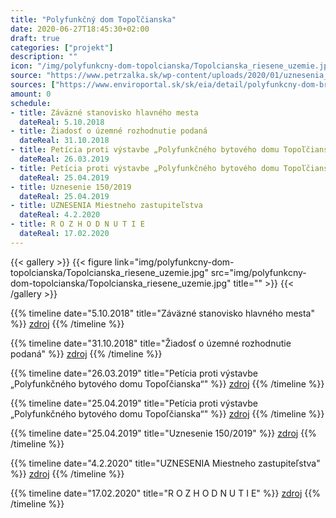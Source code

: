 ```yaml
---
title: "Polyfunkčný dom Topoľčianska"
date: 2020-06-27T18:45:30+02:00
draft: true
categories: ["projekt"]
description: ""
icon: "/img/polyfunkcny-dom-topolcianska/Topolcianska_riesene_uzemie.jpg"
source: "https://www.petrzalka.sk/wp-content/uploads/2020/01/uznesenia_04_02_2020opraven%C3%A9.pdf"
sources: ["https://www.enviroportal.sk/sk/eia/detail/polyfunkcny-dom-bratislava-petrzalka-topolcianska-ul-", "https://zverejnovanie.bratislava.sk/assets/File.ashx?id_org=700026&id_dokumenty=59362", "https://www.petrzalka.sk/wp-content/uploads/2020/02/Topolcianska_UR_PK_namietky_PET20200012217.pdf", "https://zastupitelstvo.bratislava.sk/data/att/41660.pdf", "https://bratislava.blob.core.windows.net/media/Default/Dokumenty/Str%C3%A1nky/2019%20Peticia%20proti%20vystavbe%20BD-Topolcianska.pdf", "https://www.petrzalka.sk/2018-10-31-polyfunkcny-bytovy-dom-topolcianska-bratislava/", "https://www.petrzalka.sk/2019-05-24-prezentacia-investicneho-zameru-polyfunkcny-dom-topolcianska/"]
amount: 0
schedule: 
- title: Záväzné stanovisko hlavného mesta
  dateReal: 5.10.2018
- title: Žiadosť o územné rozhodnutie podaná
  dateReal: 31.10.2018
- title: Petícia proti výstavbe „Polyfunkčného bytového domu Topoľčianska“
  dateReal: 26.03.2019
- title: Petícia proti výstavbe „Polyfunkčného bytového domu Topoľčianska“
  dateReal: 25.04.2019
- title: Uznesenie 150/2019
  dateReal: 25.04.2019
- title: UZNESENIA Miestneho zastupiteľstva
  dateReal: 4.2.2020
- title: R O Z H O D N U T I E
  dateReal: 17.02.2020
---
```


{{< gallery >}}
{{< figure link="img/polyfunkcny-dom-topolcianska/Topolcianska_riesene_uzemie.jpg" src="img/polyfunkcny-dom-topolcianska/Topolcianska_riesene_uzemie.jpg" title="" >}}
{{< /gallery >}}



{{% timeline date="5.10.2018" title="Záväzné stanovisko hlavného mesta" %}}
[zdroj](https://zverejnovanie.bratislava.sk/assets/File.ashx?id_org=700026&id_dokumenty=59362)
{{% /timeline  %}}

{{% timeline date="31.10.2018" title="Žiadosť o územné rozhodnutie podaná" %}}
[zdroj](https://www.petrzalka.sk/2018-10-31-polyfunkcny-bytovy-dom-topolcianska-bratislava/)
{{% /timeline  %}}

{{% timeline date="26.03.2019" title="Petícia proti výstavbe „Polyfunkčného bytového domu Topoľčianska“" %}}
[zdroj](https://www.petrzalka.sk/wp-content/uploads/2019/03/1-MZ-peticia-Topolcianska.pdf)
{{% /timeline  %}}

{{% timeline date="25.04.2019" title="Petícia proti výstavbe „Polyfunkčného bytového domu Topoľčianska“" %}}
[zdroj](https://zastupitelstvo.bratislava.sk/data/att/41660.pdf)
{{% /timeline  %}}

{{% timeline date="25.04.2019" title="Uznesenie 150/2019" %}}
[zdroj](https://bratislava.blob.core.windows.net/media/Default/Dokumenty/Str%C3%A1nky/2019%20Peticia%20proti%20vystavbe%20BD-Topolcianska.pdf)
{{% /timeline  %}}

{{% timeline date="4.2.2020" title="UZNESENIA Miestneho zastupiteľstva" %}}
[zdroj](https://www.petrzalka.sk/wp-content/uploads/2020/01/uznesenia_04_02_2020opraven%C3%A9.pdf)
{{% /timeline  %}}

{{% timeline date="17.02.2020" title="R O Z H O D N U T I E" %}}
[zdroj](https://www.petrzalka.sk/wp-content/uploads/2020/02/Topolcianska_UR_PK_namietky_PET20200012217.pdf)
{{% /timeline  %}}









